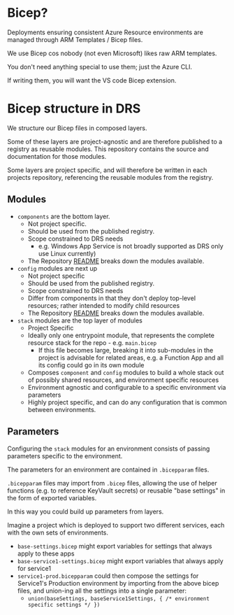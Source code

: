 # Bicep?

Deployments ensuring consistent Azure Resource environments are managed through ARM Templates / Bicep files.

We use Bicep cos nobody (not even Microsoft) likes raw ARM templates.

You don't need anything special to use them; just the Azure CLI.

If writing them, you will want the VS code Bicep extension.

# Bicep structure in DRS

We structure our Bicep files in composed layers.

Some of these layers are project-agnostic and are therefore published to a registry as reusable modules. This repository contains the source and documentation for those modules.

Some layers are project specific, and will therefore be written in each projects repository, referencing the reusable modules from the registry.

## Modules

- `components` are the bottom layer.
    - Not project specific.
    - Should be used from the published registry.
    - Scope constrained to DRS needs
        - e.g. Windows App Service is not broadly supported as DRS only use Linux currently)
    - The Repository [README](../README.md) breaks down the modules available.
- `config` modules are next up
    - Not project specific
    - Should be used from the published registry.
    - Scope constrained to DRS needs
    - Differ from components in that they don't deploy top-level resources; rather intended to modify child resources
    - The Repository [README](../README.md) breaks down the modules available.
- `stack` modules are the top layer of modules
  - Project Specific
  - Ideally only one entrypoint module, that represents the complete resource stack for the repo - e.g. `main.bicep`
      - If this file becomes large, breaking it into sub-modules in the project is advisable for related areas, e.g. a Function App and all its config could go in its own module
  - Composes `component` and `config` modules to build a whole stack out of possibly shared resources, and environment specific resources
  - Environment agnostic and configurable to a specific environment via parameters
  - Highly project specific, and can do any configuration that is common between environments.

## Parameters

Configuring the `stack` modules for an environment consists of passing parameters specific to the environment.

The parameters for an environment are contained in `.bicepparam` files.

`.bicepparam` files may import from `.bicep` files, allowing the use of helper functions (e.g. to reference KeyVault secrets) or reusable "base settings" in the form of exported variables.

In this way you could build up parameters from layers.

Imagine a project which is deployed to support two different services, each with the own sets of environments.

- `base-settings.bicep` might export variables for settings that always apply to these apps
- `base-service1-settings.bicep` might export variables that always apply for service1
- `service1-prod.bicepparam` could then compose the settings for Service1's Production environment by importing from the above bicep files, and union-ing all the settings into a single parameter:
    - `union(baseSettings, baseService1Settings, { /* environment specific settings */ })`